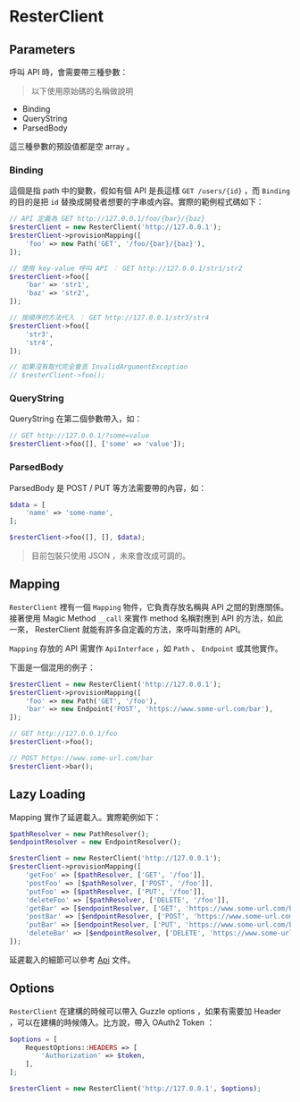 # ResterClient

## Parameters

呼叫 API 時，會需要帶三種參數：

> 以下使用原始碼的名稱做說明

* Binding
* QueryString
* ParsedBody

這三種參數的預設值都是空 array 。

### Binding

這個是指 path 中的變數，假如有個 API 是長這樣 `GET /users/{id}` ，而 `Binding` 的目的是把 `id` 替換成開發者想要的字串或內容。實際的範例程式碼如下：

```php
// API 定義為 GET http://127.0.0.1/foo/{bar}/{baz}
$resterClient = new ResterClient('http://127.0.0.1');
$resterClient->provisionMapping([
    'foo' => new Path('GET', '/foo/{bar}/{baz}'),
]);

// 使用 key-value 呼叫 API ： GET http://127.0.0.1/str1/str2
$resterClient->foo([
    'bar' => 'str1',
    'baz' => 'str2',
]);

// 按順序的方法代入 ： GET http://127.0.0.1/str3/str4
$resterClient->foo([
    'str3',
    'str4',
]);

// 如果沒有取代完全會丟 InvalidArgumentException
// $resterClient->foo();
```

### QueryString

QueryString 在第二個參數帶入，如：

```php
// GET http://127.0.0.1/?some=value
$resterClient->foo([], ['some' => 'value']);
```

### ParsedBody

ParsedBody 是 POST / PUT 等方法需要帶的內容，如：

```php
$data = [
    'name' => 'some-name',
];

$resterClient->foo([], [], $data);
```

> 目前包裝只使用 JSON ，未來會改成可調的。

## Mapping

`ResterClient` 裡有一個 `Mapping` 物件，它負責存放名稱與 API 之間的對應關係。接著使用 Magic Method `__call` 來實作 method 名稱對應到 API 的方法，如此一來， ResterClient 就能有許多自定義的方法，來呼叫對應的 API。

`Mapping` 存放的 API 需實作 `ApiInterface` ，如 `Path` 、 `Endpoint` 或其他實作。

下面是一個混用的例子：

```php
$resterClient = new ResterClient('http://127.0.0.1');
$resterClient->provisionMapping([
    'foo' => new Path('GET', '/foo'),
    'bar' => new Endpoint('POST', 'https://www.some-url.com/bar'),
]);

// GET http://127.0.0.1/foo
$resterClient->foo();

// POST https://www.some-url.com/bar
$resterClient->bar();
```

## Lazy Loading

Mapping 實作了延遲載入。實際範例如下：

```php
$pathResolver = new PathResolver();
$endpointResolver = new EndpointResolver();

$resterClient = new ResterClient('http://127.0.0.1');
$resterClient->provisionMapping([
    'getFoo' => [$pathResolver, ['GET', '/foo']],
    'postFoo' => [$pathResolver, ['POST', '/foo']],
    'putFoo' => [$pathResolver, ['PUT', '/foo']],
    'deleteFoo' => [$pathResolver, ['DELETE', '/foo']],
    'getBar' => [$endpointResolver, ['GET', 'https://www.some-url.com/bar'],
    'postBar' => [$endpointResolver, ['POST', 'https://www.some-url.com/bar'],
    'putBar' => [$endpointResolver, ['PUT', 'https://www.some-url.com/bar'],
    'deleteBar' => [$endpointResolver, ['DELETE', 'https://www.some-url.com/bar'],
]);
```

延遲載入的細節可以參考 [Api](api.md) 文件。

## Options

`ResterClient` 在建構的時候可以帶入 Guzzle options ，如果有需要加 Header ，可以在建構的時候傳入。比方說，帶入 OAuth2 Token ：

```php
$options = [
    RequestOptions::HEADERS => [
        'Authorization' => $token,
    ],
];

$resterClient = new ResterClient('http://127.0.0.1', $options);
```
